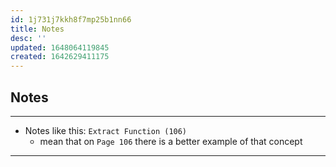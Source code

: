 ```yaml
---
id: 1j731j7kkh8f7mp25b1nn66
title: Notes
desc: ''
updated: 1648064119845
created: 1642629411175
---
```



## Notes

---

- Notes like this: `Extract Function (106)`
  - mean that on `Page 106` there is a better example of that concept

---
